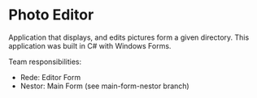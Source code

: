# Photo Editor
Application that displays, and edits pictures form a given directory. This application was built in C# with Windows Forms.

Team responsibilities:
- Rede: Editor Form
- Nestor: Main Form (see main-form-nestor branch)
